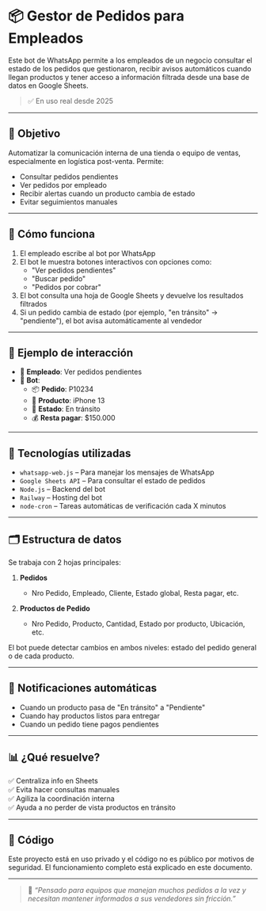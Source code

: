 # 📦 Gestor de Pedidos para Empleados

Este bot de WhatsApp permite a los empleados de un negocio consultar el estado de los pedidos que gestionaron, recibir avisos automáticos cuando llegan productos y tener acceso a información filtrada desde una base de datos en Google Sheets.

> ✅ En uso real desde 2025

---

## 🎯 Objetivo

Automatizar la comunicación interna de una tienda o equipo de ventas, especialmente en logística post-venta. Permite:

- Consultar pedidos pendientes
- Ver pedidos por empleado
- Recibir alertas cuando un producto cambia de estado
- Evitar seguimientos manuales

---

## 📱 Cómo funciona

1. El empleado escribe al bot por WhatsApp
2. El bot le muestra botones interactivos con opciones como:
   - "Ver pedidos pendientes"
   - "Buscar pedido"
   - "Pedidos por cobrar"
3. El bot consulta una hoja de Google Sheets y devuelve los resultados filtrados
4. Si un pedido cambia de estado (por ejemplo, "en tránsito" → "pendiente"), el bot avisa automáticamente al vendedor

---

## 💬 Ejemplo de interacción

- 👤 **Empleado**: Ver pedidos pendientes  
- 🤖 **Bot**:  
  - 📦 **Pedido**: P10234  
  - 📱 **Producto**: iPhone 13  
  - 🚚 **Estado**: En tránsito  
  - 💰 **Resta pagar**: $150.000  


---

## 🧠 Tecnologías utilizadas

- `whatsapp-web.js` – Para manejar los mensajes de WhatsApp
- `Google Sheets API` – Para consultar el estado de pedidos
- `Node.js` – Backend del bot
- `Railway` – Hosting del bot
- `node-cron` – Tareas automáticas de verificación cada X minutos

---

## 🗂 Estructura de datos

Se trabaja con 2 hojas principales:

1. **Pedidos**  
   - Nro Pedido, Empleado, Cliente, Estado global, Resta pagar, etc.

2. **Productos de Pedido**  
   - Nro Pedido, Producto, Cantidad, Estado por producto, Ubicación, etc.

El bot puede detectar cambios en ambos niveles: estado del pedido general o de cada producto.

---

## 🔔 Notificaciones automáticas

- Cuando un producto pasa de "En tránsito" a "Pendiente"
- Cuando hay productos listos para entregar
- Cuando un pedido tiene pagos pendientes

---

## 📊 ¿Qué resuelve?

✅ Centraliza info en Sheets  
✅ Evita hacer consultas manuales  
✅ Agiliza la coordinación interna  
✅ Ayuda a no perder de vista productos en tránsito

---

## 🔐 Código

Este proyecto está en uso privado y el código no es público por motivos de seguridad. El funcionamiento completo está explicado en este documento.

---

> 💬 *“Pensado para equipos que manejan muchos pedidos a la vez y necesitan mantener informados a sus vendedores sin fricción.”*


